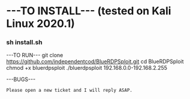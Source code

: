   # ---TO INSTALL--- (tested on Kali Linux 2020.1)
  ### sh install.sh
  
  ---TO RUN---
       git clone https://github.com/independentcod/BlueRDPSploit.git
       cd BlueRDPSploit
       chmod +x bluerdpsploit 
       ./bluerdpsploit 192.168.0.0-192.168.2.255



  ---BUGS---

    Please open a new ticket and I will reply ASAP.
